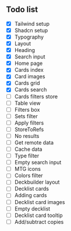 ## Todo list

- [x] Tailwind setup
- [x] Shadcn setup
- [x] Typography
- [x] Layout
- [x] Heading
- [x] Search input
- [x] Home page
- [x] Cards index
- [x] Card images
- [x] Cards grid
- [x] Cards search
- [ ] Cards filters store
- [ ] Table view
- [ ] Filters box
- [ ] Sets filter
- [ ] Apply filters
- [ ] StoreToRefs
- [ ] No results
- [ ] Get remote data
- [ ] Cache data
- [ ] Type filter
- [ ] Empty search input
- [ ] MTG icons
- [ ] Colors filter
- [ ] Deckbuilder layout
- [ ] Decklist cards
- [ ] Adding cards
- [ ] Decklist card images
- [ ] Empty decklist
- [ ] Decklist card tooltip
- [ ] Add/subtract copies
